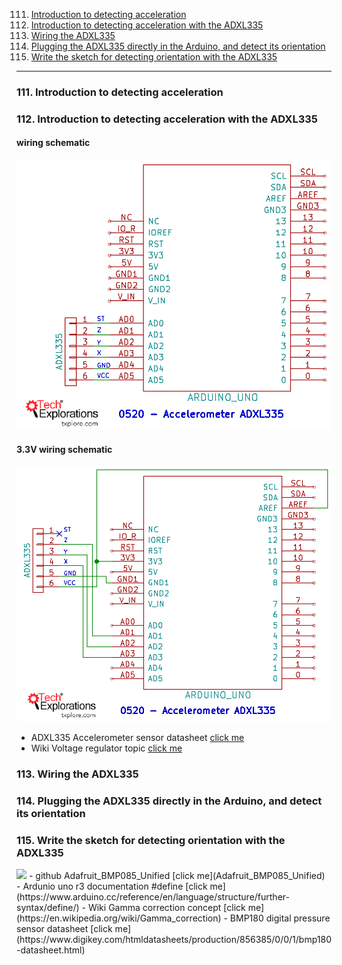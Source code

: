 111. [Introduction to detecting acceleration](#111)
112. [Introduction to detecting acceleration with the ADXL335](#112)
113. [Wiring the ADXL335](#113)
114. [Plugging the ADXL335 directly in the Arduino, and detect its orientation](#114)
115. [Write the sketch for detecting orientation with the ADXL335](#115)

---

### 111. Introduction to detecting acceleration<a id="111"></a>

### 112. Introduction to detecting acceleration with the ADXL335<a id="112"></a>

#### wiring schematic

<img src="assets/images/0520+-+ADXL335+accelerometer+1.png" width="700">

#### 3.3V wiring schematic

<img src="assets/images/0520+-+ADXL335+accelerometer+2.png" width="700">

- ADXL335 Accelerometer sensor datasheet [click me](https://www.analog.com/media/en/technical-documentation/data-sheets/ADXL335.pdf)
- Wiki Voltage regulator topic [click me](https://en.wikipedia.org/wiki/Voltage_regulator)

### 113. Wiring the ADXL335<a id="113"></a>

### 114. Plugging the ADXL335 directly in the Arduino, and detect its orientation<a id="114"></a>

### 115. Write the sketch for detecting orientation with the ADXL335<a id="115"></a>

<img src="assets/images/45.png" width="700">
- github Adafruit_BMP085_Unified [click me](Adafruit_BMP085_Unified)
- Ardunio uno r3 documentation #define [click me](https://www.arduino.cc/reference/en/language/structure/further-syntax/define/)
- Wiki Gamma correction concept [click me](https://en.wikipedia.org/wiki/Gamma_correction)
- BMP180 digital pressure sensor datasheet [click me](https://www.digikey.com/htmldatasheets/production/856385/0/0/1/bmp180-datasheet.html)
